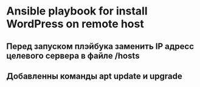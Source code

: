 # Ansible playbook for install WordPress on remote host
## Перед запуском плэйбука заменить IP адресс целевого сервера в файле /hosts
## Добавленны команды apt update и upgrade
